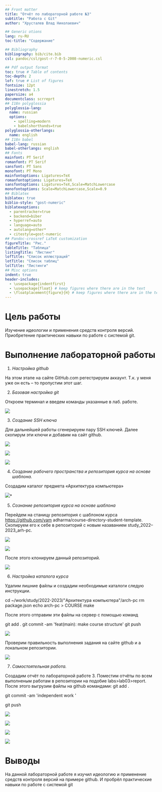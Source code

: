 ```yaml
---
## Front matter
title: "Отчёт по лабораторной работе №3"
subtitle: "Работа с Git"
author: "Хрусталев Влад Николаевич"

## Generic otions
lang: ru-RU
toc-title: "Содержание"

## Bibliography
bibliography: bib/cite.bib
csl: pandoc/csl/gost-r-7-0-5-2008-numeric.csl

## Pdf output format
toc: true # Table of contents
toc-depth: 2
lof: true # List of figures
fontsize: 12pt
linestretch: 1.5
papersize: a4
documentclass: scrreprt
## I18n polyglossia
polyglossia-lang:
  name: russian
  options:
	- spelling=modern
	- babelshorthands=true
polyglossia-otherlangs:
  name: english
## I18n babel
babel-lang: russian
babel-otherlangs: english
## Fonts
mainfont: PT Serif
romanfont: PT Serif
sansfont: PT Sans
monofont: PT Mono
mainfontoptions: Ligatures=TeX
romanfontoptions: Ligatures=TeX
sansfontoptions: Ligatures=TeX,Scale=MatchLowercase
monofontoptions: Scale=MatchLowercase,Scale=0.9
## Biblatex
biblatex: true
biblio-style: "gost-numeric"
biblatexoptions:
  - parentracker=true
  - backend=biber
  - hyperref=auto
  - language=auto
  - autolang=other*
  - citestyle=gost-numeric
## Pandoc-crossref LaTeX customization
figureTitle: "Рис."
tableTitle: "Таблица"
listingTitle: "Листинг"
lofTitle: "Список иллюстраций"
lotTitle: "Список таблиц"
lolTitle: "Листинги"
## Misc options
indent: true
header-includes:
  - \usepackage{indentfirst}
  - \usepackage{float} # keep figures where there are in the text
  - \floatplacement{figure}{H} # keep figures where there are in the text
---
```


# Цель работы

Изучение идеологии и применения средств контроля версий. Приобретение практических навыки по работе с системой git.

# Выполнение лабораторной работы

1. *Настройка github*

На этом этапе на сайте GitHub.com регестрируем аккаунт. Т.к. у меня уже он есть – то пропустим этот шаг.

2. *Базовая настройка git*

Откроем терминал и введем команды указанные в лаб. работе.

![](image/Aspose.Words.7498249e-36da-4945-aa9f-40b82dd38385.001.png)

3. *Создание SSH ключа*

Для дальнейшей работы сгенерируем пару SSH ключей. Далее скопирум эти ключи и добавим на сайт github.

![](image/Aspose.Words.7498249e-36da-4945-aa9f-40b82dd38385.002.png)

![](image/Aspose.Words.7498249e-36da-4945-aa9f-40b82dd38385.003.png)

![](image/Aspose.Words.7498249e-36da-4945-aa9f-40b82dd38385.004.png)

4. *Создание рабочего пространства и репозитория курса на основе шаблона.*

Создадим каталог предмета «Архитектура компьютера»

![](image/Aspose.Words.7498249e-36da-4945-aa9f-40b82dd38385.005.png)*

5. *Сознание репозитория курса на основе шаблона*

Перейдем на станицу репозитория с шаблоном курса https://github.com/yam adharma/course-directory-student-template. Скопируем его к себе в репозиторий с новым назаванием study\_2022–2023\_arh-pc.

![](image/Aspose.Words.7498249e-36da-4945-aa9f-40b82dd38385.006.png)

![](image/Aspose.Words.7498249e-36da-4945-aa9f-40b82dd38385.007.png)

После этого клонируем данный репозиторий.

![](image/Aspose.Words.7498249e-36da-4945-aa9f-40b82dd38385.008.png) 

6. *Настройка каталога курса*

Удалим лишние файлы и создадим необходимые каталоги следую инструкции.

cd ~/work/study/2022-2023/"Архитектура компьютера"/arch-pc
rm package.json
echo arch-pc > COURSE 
make

После этого отправим эти файлы на сервер с помощью команд

git add . 
git commit -am 'feat(main): make course structure' 
git push 

![](image/Aspose.Words.7498249e-36da-4945-aa9f-40b82dd38385.009.png)

Проверим правильность выполнения задания на сайте github и а локальном репозитории.

![](image/Aspose.Words.7498249e-36da-4945-aa9f-40b82dd38385.010.png)

7. *Самостоятельная работа.*

Создадим отчёт по лабораторной работе 3. Поместим отчёты по всем выполненым работам в репозитории на подобие labs>lab03>report. 
После этого выгрузим файлы на github командами:
git add . 

git commit -am 'independent work ' 

git push

![](image/Aspose.Words.7498249e-36da-4945-aa9f-40b82dd38385.011.png)

![](image/Aspose.Words.7498249e-36da-4945-aa9f-40b82dd38385.012.png)

![](image/Aspose.Words.7498249e-36da-4945-aa9f-40b82dd38385.013.png)

![](image/Aspose.Words.7498249e-36da-4945-aa9f-40b82dd38385.014.png)

# Выводы

На данной лабораторной работе я изучил идеологию и применение средств контроля версий на примере github. И пробрёл практические навыки по работе с системой git
